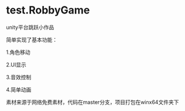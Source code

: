 # test.RobbyGame
unity平台跳跃小作品

简单实现了基本功能：

1.角色移动

2.UI显示

3.音效控制

4.简单动画

素材来源于网络免费素材，代码在master分支，项目打包在winx64文件夹下
